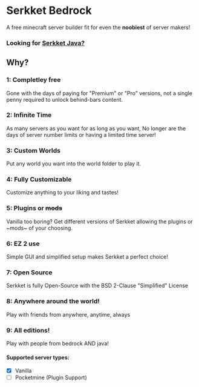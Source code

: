 # Serkket Bedrock
A free minecraft server builder fit for even the **noobiest** of server makers!

### Looking for [Serkket Java?](https://github.com/Epicgamernate/Serkket/)

## Why?
### 1: Completley free
Gone with the days of paying for "Premium" or "Pro" versions, not a single penny required to unlock behind-bars content.

### 2: Infinite Time
As many servers as you want for as long as you want, No longer are the days of server number limits or having a limited time server!

### 3: Custom Worlds
Put any world you want into the world folder to play it.

### 4: Fully Customizable
Customize anything to your liking and tastes!

### 5: Plugins or ~~mods~~
Vanilla too boring? Get different versions of Serkket allowing the plugins or ~mods~ of your choosing.

### 6: EZ 2 use
Simple GUI and simplified setup makes Serkket a perfect choice!

### 7: Open Source
Serkket is fully Open-Source with the BSD 2-Clause "Simplified" License

### 8: Anywhere around the world!
Play with friends from anywhere, anytime, always

### 9: All editions!
Play with people from bedrock AND java!

#### Supported server types:
- [x] Vanilla
- [ ] Pocketmine (Plugin Support)
